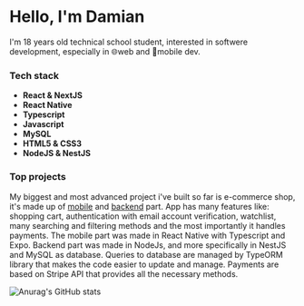 # **Hello, I'm Damian**

I'm 18 years old technical school student, interested in softwere development, especially in 🌐web and 📱mobile dev.

### **Tech stack**

- **React & NextJS**
- **React Native**
- **Typescript**
- **Javascript**
- **MySQL**
- **HTML5 & CSS3**
- **NodeJS & NestJS**

### **Top projects**

My biggest and most advanced project i've built so far is e-commerce shop, it's made up of [mobile](https://github.com/DMQQ/shop-mobile) and [backend](https://github.com/DMQQ/shop-server) part. App has many features like: shopping cart, authentication with email account verification, watchlist, many searching and filtering methods and the most importantly it handles payments. The mobile part was made in React Native with Typescript and Expo. Backend part was made in NodeJs, and more specifically in NestJS and MySQL as database. Queries to database are managed by TypeORM library that makes the code easier to update and manage. Payments are based on Stripe API that provides all the necessary methods.

![Anurag's GitHub stats](https://github-readme-stats.vercel.app/api?username=DMQQ&count_private=true)
